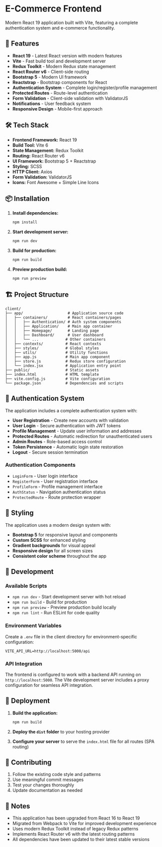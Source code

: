 # E-Commerce Frontend

Modern React 19 application built with Vite, featuring a complete authentication system and e-commerce functionality.

## 🚀 Features

- **React 19** - Latest React version with modern features
- **Vite** - Fast build tool and development server
- **Redux Toolkit** - Modern Redux state management
- **React Router v6** - Client-side routing
- **Bootstrap 5** - Modern UI framework
- **Reactstrap** - Bootstrap components for React
- **Authentication System** - Complete login/register/profile management
- **Protected Routes** - Route-level authentication
- **Form Validation** - Client-side validation with ValidatorJS
- **Notifications** - User feedback system
- **Responsive Design** - Mobile-first approach

## 🛠️ Tech Stack

- **Frontend Framework:** React 19
- **Build Tool:** Vite 6
- **State Management:** Redux Toolkit
- **Routing:** React Router v6
- **UI Framework:** Bootstrap 5 + Reactstrap
- **Styling:** SCSS
- **HTTP Client:** Axios
- **Form Validation:** ValidatorJS
- **Icons:** Font Awesome + Simple Line Icons

## 📦 Installation

1. **Install dependencies:**
   ```bash
   npm install
   ```

2. **Start development server:**
   ```bash
   npm run dev
   ```

3. **Build for production:**
   ```bash
   npm run build
   ```

4. **Preview production build:**
   ```bash
   npm run preview
   ```

## 🏗️ Project Structure

```
client/
├── app/                    # Application source code
│   ├── containers/         # React containers/pages
│   │   ├── Authentication/ # Auth system components
│   │   ├── Application/    # Main app container
│   │   ├── Homepage/       # Landing page
│   │   ├── Dashboard/      # User dashboard
│   │   └── ...            # Other containers
│   ├── contexts/          # React contexts
│   ├── styles/            # Global styles
│   ├── utils/             # Utility functions
│   ├── app.js             # Main app component
│   ├── store.js           # Redux store configuration
│   └── index.jsx          # Application entry point
├── public/                # Static assets
├── index.html             # HTML template
├── vite.config.js         # Vite configuration
└── package.json           # Dependencies and scripts
```

## 🔐 Authentication System

The application includes a complete authentication system with:

- **User Registration** - Create new accounts with validation
- **User Login** - Secure authentication with JWT tokens
- **Profile Management** - Update user information and addresses
- **Protected Routes** - Automatic redirection for unauthenticated users
- **Admin Routes** - Role-based access control
- **Token Persistence** - Automatic login state restoration
- **Logout** - Secure session termination

### Authentication Components

- `LoginForm` - User login interface
- `RegisterForm` - User registration interface
- `ProfileForm` - Profile management interface
- `AuthStatus` - Navigation authentication status
- `ProtectedRoute` - Route protection wrapper

## 🎨 Styling

The application uses a modern design system with:

- **Bootstrap 5** for responsive layout and components
- **Custom SCSS** for enhanced styling
- **Gradient backgrounds** for visual appeal
- **Responsive design** for all screen sizes
- **Consistent color scheme** throughout the app

## 🔧 Development

### Available Scripts

- `npm run dev` - Start development server with hot reload
- `npm run build` - Build for production
- `npm run preview` - Preview production build locally
- `npm run lint` - Run ESLint for code quality

### Environment Variables

Create a `.env` file in the client directory for environment-specific configuration:

```env
VITE_API_URL=http://localhost:5000/api
```

### API Integration

The frontend is configured to work with a backend API running on `http://localhost:5000`. The Vite development server includes a proxy configuration for seamless API integration.

## 🚀 Deployment

1. **Build the application:**
   ```bash
   npm run build
   ```

2. **Deploy the `dist` folder** to your hosting provider

3. **Configure your server** to serve the `index.html` file for all routes (SPA routing)

## 🤝 Contributing

1. Follow the existing code style and patterns
2. Use meaningful commit messages
3. Test your changes thoroughly
4. Update documentation as needed

## 📝 Notes

- This application has been upgraded from React 16 to React 19
- Migrated from Webpack to Vite for improved development experience
- Uses modern Redux Toolkit instead of legacy Redux patterns
- Implements React Router v6 with the latest routing patterns
- All dependencies have been updated to their latest stable versions